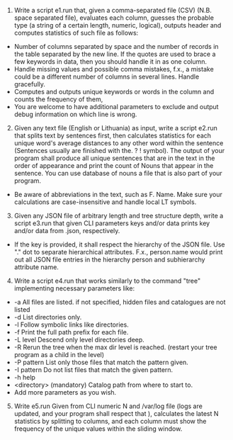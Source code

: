 1. Write a script e1.run that, given a comma-separated file (CSV) (N.B. space separated file), evaluates each column, guesses the probable type (a string of a certain length, numeric, logical), outputs header and  computes statistics of such file as follows:
- Number of columns separated by space and the number of records in the table separated by the new line. If the quotes are used to brace a few keywords in data, then you should handle it in as one column.
- Handle missing values and possible comma mistakes,  f.x., a mistake could be a different number of columns in several lines. Handle gracefully.
- Computes and outputs unique keywords or words in the column and counts the frequency of them,
- You are welcome to have additional parameters to exclude and output debug information on which line is wrong.
2. Given any text file (English or Lithuania) as input, write a script e2.run that splits text by sentences first, then calculates statistics for each unique word's average distances to any other word within the sentence (Sentences usually are finished with the. ? ! symbol). The output of your program shall produce all unique sentences that are in the text in the order of appearance and print the count of Nouns that appear in the sentence. You can use database of nouns a file that is also part of your program.
- Be aware of abbreviations in the text, such as F. Name. Make sure your calculations are case-insensitive and handle local LT symbols.
3. Given any JSON file of arbitrary length and tree structure depth, write a script e3.run that given CLI parameters keys and/or data prints key and/or data from .json, respectively.
- If the key is provided, it shall respect the hierarchy of the JSON file. Use "." dot to separate hierarchical attributes. F.x., person.name would print out all JSON file entries in the hierarchy person and subhierarchy attribute name.
4. Write a script e4.run that works similarly to the command "tree" implementing necessary parameters like:
 - -a            All files are listed. if not specified, hidden files and catalogues are not listed
- -d            List directories only.
- -l            Follow symbolic links like directories.
- -f            Print the full path prefix for each file.
- -L level      Descend only level directories deep.
-  -R            Rerun the tree when the max dir level is reached. (restart your tree program as a child in the level)
-  -P pattern    List only those files that match the pattern given.
-  -I pattern    Do not list files that match the given pattern.
- -h             help
- \<directory\>  (mandatory) Catalog path from where to start to.
- Add more parameters as you wish.
5. Write e5.run Given from CLI numeric N and /var/log file (logs are updated, and your program shall respect that ), calculates the latest N statistics by splitting to columns, and each column must show the frequency of the unique values within the sliding window.